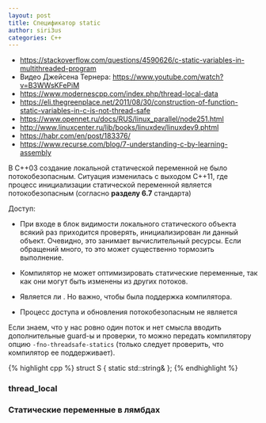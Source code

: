 ```yaml
---
layout: post
title: Спецификатор static
author: siri3us
categories: C++
---
```


* https://stackoverflow.com/questions/4590626/c-static-variables-in-multithreaded-program
* Видео Джейсена Тернера: <https://www.youtube.com/watch?v=B3WWsKFePiM>
* https://www.modernescpp.com/index.php/thread-local-data
* https://eli.thegreenplace.net/2011/08/30/construction-of-function-static-variables-in-c-is-not-thread-safe
* https://www.opennet.ru/docs/RUS/linux_parallel/node251.html
* http://www.linuxcenter.ru/lib/books/linuxdev/linuxdev9.phtml
* https://habr.com/en/post/183376/
* https://www.recurse.com/blog/7-understanding-c-by-learning-assembly

В C++03 создание локальной статической переменной не было потокобезопасным. Ситуация изменилась с выходом C++11,
где процесс инициализации статической переменной является потокобезопасным (согласно **разделу 6.7** стандарта)

Доступ:
* При входе в блок видимости локального статического объекта всякий раз приходится проверять, инициализирован ли данный объект.
Очевидно, это занимает вычислительный ресурсы. Если обращений много, то это может существенно тормозить выполнение.
* Компилятор не может оптимизировать статические переменные, так как они могут быть изменены из других потоков.

* Является ли . Но важно, чтобы была поддержка
компилятора.
* Процесс доступа и обновления потокобезопасным не является

Если знаем, что у нас ровно один поток и нет смысла вводить дополнительные guard-ы и проверки, то можно передать компилятору опцию
`-fno-threadsafe-statics` (только следует проверить, что компилятор ее поддерживает).


{% highlight cpp %}
struct S {
	static std::string&
};
{% endhighlight %}

### thread_local

### Статические переменные в лямбдах
